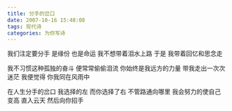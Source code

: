 ```yaml
---
title: 分手的岔口
date: 2007-10-16 15:48:08
tags: 现代诗
categories: 为你写诗
---
```

我们注定要分手
是缘份
也是命运
我不想带着泪水上路
于是
我带着回忆和思念走
<!-- more -->
我不习惯这种孤独的奋斗
便常常偷偷泪流
你始终是我远方的力量
带我走出一次次迷茫
我便觉得
你我同在风雨中

在人生分手的岔口
我选择的左
而你选择了右
不管路通向哪里
我会努力的使自己变高
直入云天
然后向你招手